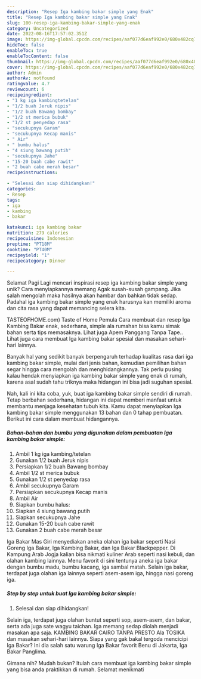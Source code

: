 ```yaml
---
description: "Resep Iga kambing bakar simple yang Enak"
title: "Resep Iga kambing bakar simple yang Enak"
slug: 100-resep-iga-kambing-bakar-simple-yang-enak
category: Uncategorized
date: 2022-08-16T17:57:02.351Z
image: https://img-global.cpcdn.com/recipes/aaf077d6eaf992e0/680x482cq70/iga-kambing-bakar-simple-foto-resep-utama.jpg
hideToc: false
enableToc: true
enableTocContent: false
thumbnail: https://img-global.cpcdn.com/recipes/aaf077d6eaf992e0/680x482cq70/iga-kambing-bakar-simple-foto-resep-utama.jpg
cover: https://img-global.cpcdn.com/recipes/aaf077d6eaf992e0/680x482cq70/iga-kambing-bakar-simple-foto-resep-utama.jpg
author: Admin
authorAv: notfound
ratingvalue: 4.7
reviewcount: 6
recipeingredient:
- "1 kg iga kambingtetelan"
- "1/2 buah Jeruk nipis"
- "1/2 buah Bawang bombay"
- "1/2 st merica bubuk"
- "1/2 st penyedap rasa"
- "secukupnya Garam"
- "secukupnya Kecap manis"
- " Air"
- " bumbu halus"
- "4 siung bawang putih"
- "secukupnya Jahe"
- "15-20 buah cabe rawit"
- "2 buah cabe merah besar"
recipeinstructions:

- "Selesai dan siap dihidangkan!"
categories:
- Resep
tags:
- iga
- kambing
- bakar

katakunci: iga kambing bakar 
nutrition: 279 calories
recipecuisine: Indonesian
preptime: "PT18M"
cooktime: "PT40M"
recipeyield: "1"
recipecategory: Dinner

---
```



Selamat Pagi Lagi mencari inspirasi resep iga kambing bakar simple yang unik? Cara menyiapkannya memang Agak susah-susah gampang. Jika salah mengolah maka hasilnya akan hambar dan bahkan tidak sedap. Padahal iga kambing bakar simple yang enak harusnya kan memiliki aroma dan cita rasa yang dapat memancing selera kita.


TASTEOFHOME.com) Taste of Home Pemula Cara membuat dan resep Iga Kambing Bakar enak, sederhana, simple ala rumahan bisa kamu simak bahan serta tips memasaknya. Lihat juga Apem Panggang Tanpa Tape.. Lihat juga cara membuat Iga kambing bakar spesial dan masakan sehari-hari lainnya.

Banyak hal yang sedikit banyak berpengaruh terhadap kualitas rasa dari iga kambing bakar simple, mulai dari jenis bahan, kemudian pemilihan bahan segar hingga cara mengolah dan menghidangkannya. Tak perlu pusing kalau hendak menyiapkan iga kambing bakar simple yang enak di rumah, karena asal sudah tahu triknya maka hidangan ini bisa jadi suguhan spesial.


Nah, kali ini kita coba, yuk, buat iga kambing bakar simple sendiri di rumah. Tetap berbahan sederhana, hidangan ini dapat memberi manfaat untuk membantu menjaga kesehatan tubuh kita. Kamu dapat menyiapkan Iga kambing bakar simple menggunakan 13 bahan dan 0 tahap pembuatan. Berikut ini cara dalam membuat hidangannya.

<!--inarticleads1-->

##### Bahan-bahan dan bumbu yang digunakan dalam pembuatan Iga kambing bakar simple:

1. Ambil 1 kg iga kambing/tetelan
1. Gunakan 1/2 buah Jeruk nipis
1. Persiapkan 1/2 buah Bawang bombay
1. Ambil 1/2 st merica bubuk
1. Gunakan 1/2 st penyedap rasa
1. Ambil secukupnya Garam
1. Persiapkan secukupnya Kecap manis
1. Ambil  Air
1. Siapkan  bumbu halus:
1. Siapkan 4 siung bawang putih
1. Siapkan secukupnya Jahe
1. Gunakan 15-20 buah cabe rawit
1. Gunakan 2 buah cabe merah besar


Iga Bakar Mas Giri menyediakan aneka olahan iga bakar seperti Nasi Goreng Iga Bakar, Iga Kambing Bakar, dan Iga Bakar Blackpepper. Di Kampung Arab Jogja kalian bisa nikmati kuliner Arab seperti nasi kebuli, dan olahan kambing lainnya. Menu favorit di sini tentunya aneka iga bakar dengan bumbu madu, bumbu kacang, iga sambal matah. Selain iga bakar, terdapat juga olahan iga lainnya seperti asem-asem iga, hingga nasi goreng iga. 

<!--inarticleads2-->

##### Step by step untuk buat Iga kambing bakar simple:


1. Selesai dan siap dihidangkan!

Selain iga, terdapat juga olahan buntut seperti sop, asem-asem, dan bakar, serta ada juga sate wagyu taichan. Iga memang sedap diolah menjadi masakan apa saja. KAMBING BAKAR CAIRO TANPA PRESTO Ala TOSIKA dan masakan sehari-hari lainnya. Siapa yang gak bakal tergoda mencicipi Iga Bakar? Ini dia salah satu warung Iga Bakar favorit Benu di Jakarta, Iga Bakar Panglima. 

Gimana nih? Mudah bukan? Itulah cara membuat iga kambing bakar simple yang bisa anda praktikkan di rumah. Selamat menikmati
